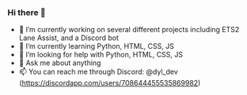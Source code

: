 ### Hi there 👋

- 🔭 I’m currently working on several different projects including ETS2 Lane Assist, and a Discord bot
- 🌱 I’m currently learning Python, HTML, CSS, JS
- 🤔 I’m looking for help with Python, HTML, CSS, JS
- 💬 Ask me about anything 
- 📫 You can reach me through Discord: @dyl_dev (https://discordapp.com/users/708644455535869982)
